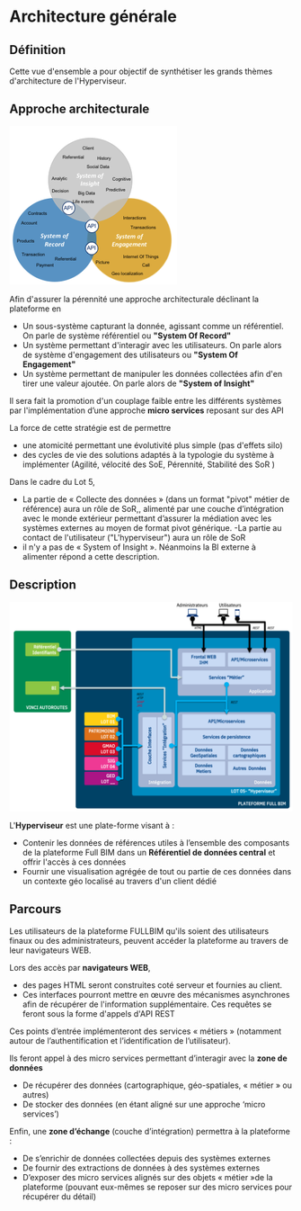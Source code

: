 # Architecture générale


## Définition

Cette vue d'ensemble a pour objectif de synthétiser les grands thèmes d'architecture de l'Hyperviseur.

## Approche architecturale

![Architecture : vue d'ensemble](./images/0501.ArchitectureOverview.png)

Afin d'assurer la pérennité une approche architecturale déclinant la plateforme en

 - Un sous-système capturant la donnée, agissant comme un référentiel. On parle de système référentiel ou **"System Of Record"**
 - Un système permettant d'interagir avec les utilisateurs. On parle alors de système d'engagement des utilisateurs ou **"System Of Engagement"**
 - Un système permettant de manipuler les données collectées afin d'en tirer une valeur ajoutée. On parle alors de **"System of Insight"**

Il sera fait la promotion d'un couplage faible entre les différents systèmes par l'implémentation d’une approche **micro services** reposant sur des API

La force de cette stratégie est de permettre
  - une atomicité permettant une évolutivité plus simple (pas d'effets silo)
  - des cycles de vie des solutions adaptés à la typologie du système à implémenter (Agilité, vélocité des SoE, Pérennité, Stabilité des SoR )



Dans le cadre du Lot 5,
- La partie de « Collecte des données » (dans un format "pivot" métier de référence) aura un rôle de SoR,, alimenté par une couche d’intégration avec le monde extérieur permettant d’assurer la médiation avec les systèmes externes au moyen de format pivot générique.
-La partie au contact de l'utilisateur ("L'hyperviseur") aura un rôle de SoR
- il n'y a pas de « System of Insight ». Néanmoins la BI externe à alimenter répond a cette description.


## Description
![Architecture : vue d'ensemble](./images/0500.ArchitectureOverview.png)


L'**Hyperviseur** est une plate-forme visant à :

- Contenir les données de références utiles à l’ensemble des composants de la plateforme Full BIM dans un **Référentiel de données central** et offrir l'accès à ces données
- Fournir une visualisation agrégée de tout ou partie de ces données dans un contexte géo localisé au travers d'un client dédié

##  Parcours
Les utilisateurs de la plateforme FULLBIM qu'ils soient des utilisateurs finaux ou des administrateurs, peuvent accéder la plateforme au travers de leur navigateurs WEB.


Lors des accès par **navigateurs WEB**,
  - des pages HTML seront construites coté serveur et fournies au client.
  - Ces interfaces pourront mettre en œuvre des mécanismes asynchrones afin de récupérer de l'information supplémentaire. Ces requêtes se feront sous la forme d'appels d'API REST

Ces points d’entrée implémenteront des services « métiers » (notamment autour de l’authentification et l’identification de l’utilisateur).

Ils feront appel à des micro services permettant d’interagir avec la **zone de données**

-	De récupérer des données (cartographique, géo-spatiales, « métier » ou autres)
-	De stocker des données (en étant aligné sur une approche ‘micro services’)

Enfin, une **zone d’échange** (couche d’intégration) permettra à la plateforme :

-	De s’enrichir de données collectées depuis des systèmes externes
-	De fournir des extractions de données à des systèmes externes
-	D’exposer des micro services alignés sur des objets « métier »de la plateforme (pouvant eux-mêmes se reposer sur des micro services pour récupérer du détail)
